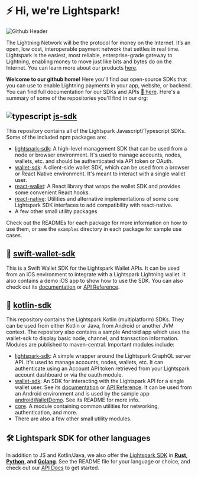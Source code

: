 # ⚡️ Hi, we're Lightspark!

![Github Header](https://github.com/lightsparkdev/.github/assets/1393755/d11efbf4-8f41-4e8d-8769-2ae3790392ad)

The Lightning Network will be the protocol for money on the Internet. It’s an open, low cost, interoperable payment network that settles in real time. Lightspark is the easiest, most reliable, enterprise-grade gateway to Lightning, enabling money to move just like bits and bytes do on the Internet. You can learn more about our products [here](https://www.lightspark.com/products).

**Welcome to our github home!** Here you'll find our open-source SDKs that you can use to enable Lightning payments in your app, website, or backend. You can find full documentation for our SDKs and APIs [📃 here](https://app.lightspark.com/docs). Here's a summary of some of the repositories you'll find in our org:

## ![typescript](https://github.com/lightsparkdev/.github/assets/1393755/26a9f9e4-0cda-4c1c-be29-d16299e84151) [js-sdk](https://github.com/lightsparkdev/js-sdk)

This repository contains all of the Lightspark Javascript/Typescript SDKs. Some of the included npm packages are:

- [lightspark-sdk](https://github.com/lightsparkdev/js-sdk/tree/main/packages/lightspark-sdk/README.md): A high-level management SDK that can be used from a node or browser environment. It's used to manage accounts, nodes, wallets, etc. and should be authenticated via API token or OAuth.
- [wallet-sdk](https://github.com/lightsparkdev/js-sdk/tree/main/packages/wallet-sdk/README.md): A client-side wallet SDK, which can be used from a browser or React Native environment. It's meant to interact with a single wallet user.
- [react-wallet](https://github.com/lightsparkdev/js-sdk/tree/main/packages/react-wallet/README.md): A React library that wraps the wallet SDK and provides some convenient React hooks.
- [react-native](https://github.com/lightsparkdev/js-sdk/tree/main/packages/react-native): Utilities and alternative implementations of some core Lightspark SDK interfaces to add compatibility with react-native.
- A few other small utility packages

Check out the READMEs for each package for more information on how to use them, or see the `examples` directory in each package for sample use cases.

## 🍎 [swift-wallet-sdk](https://github.com/lightsparkdev/swift-wallet-sdk)

This is a Swift Wallet SDK for the Lightspark Wallet APIs. It can be used from an iOS environment to integrate with a Lightspark Lightning wallet. It also contains a demo iOS app to show how to use the SDK. You can also check out its [documentation](https://app.lightspark.com/docs/wallet-sdk/getting-started) or [API Reference](https://lightsparkdev.github.io/swift-wallet-sdk/documentation/lightsparkwallet/).

## 🤖 [kotlin-sdk](https://github.com/lightsparkdev/kotlin-sdk)

This repository contains the Lightspark Kotlin (multiplatform) SDKs. They can be used from either Kotlin or Java, from Android or another JVM context. The repository also contains a sample Android app which uses the wallet-sdk to display basic node, channel, and transaction information. Modules are published to maven-central. Important modules include:

- [lightspark-sdk](https://github.com/lightsparkdev/kotlin-sdk/tree/main/lightspark-sdk/README.md): A simple wrapper around the Lightspark GraphQL server API. It's used to manage accounts, nodes, wallets, etc. It can authenticate using an Account API token retrieved from your Lightspark account dashboard or via the oauth module.
- [wallet-sdk](https://github.com/lightsparkdev/kotlin-sdk/tree/main/wallet-sdk/README.md): An SDK for interacting with the Lightspark API for a single wallet user. See its [documentation](https://app.lightspark.com/docs/wallet-sdk/getting-started) or [API Reference](https://app.lightspark.com/docs/reference/kotlin/wallet-sdk/index.html). It can be used from an Android environment and is used by the sample app [androidWalletDemo](https://github.com/lightsparkdev/kotlin-sdk/tree/main/androidwalletdemo). See its README for more info.
- [core](https://github.com/lightsparkdev/kotlin-sdk/tree/main/core). A module containing common utilities for networking, authentication, and more.
- There are also a few other small utility modules.

## 🛠️ Lightspark SDK for other languages

In addition to JS and Kotlin/Java, we also offer the [Lightspark SDK](https://app.lightspark.com/docs/api/2023-04-04/getting-started) in **[Rust](https://github.com/lightsparkdev/lightspark-rs), [Python](https://github.com/lightsparkdev/python-sdk), and [Golang](https://github.com/lightsparkdev/go-sdk)**. See the README file for your language or choice, and check out our [API Docs](https://app.lightspark.com/docs/api/2023-04-04/getting-started) to get started.

